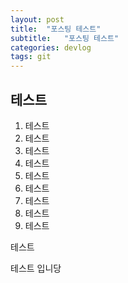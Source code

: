 ```yaml
---
layout: post
title:  "포스팅 테스트"
subtitle:   "포스팅 테스트"
categories: devlog
tags: git
---
```


## 테스트

1. 테스트
2. 테스트
3. 테스트
4. 테스트
5. 테스트
6. 테스트
7. 테스트
8. 테스트
9. 테스트

테스트

 테스트 입니당